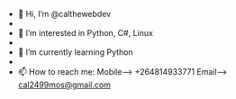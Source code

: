 - 👋 Hi, I’m @calthewebdev
- 
- 👀 I’m interested in Python, C#, Linux
-
- 🌱 I’m currently learning Python
-
- 📫 How to reach me: Mobile--> +264814933771
                       Email--> cal2499mos@gmail.com

<!---
calthewebdev/calthewebdev is a ✨ special ✨ repository because its `README.md` (this file) appears on your GitHub profile.
You can click the Preview link to take a look at your changes.
--->
